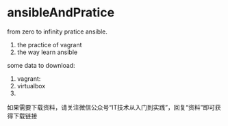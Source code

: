 # ansibleAndPratice
from zero to infinity pratice ansible.

1. the practice of vagrant
2. the way learn ansible

some data to download:
1. vagrant:
2. virtualbox
3. 


如果需要下载资料，请关注微信公众号“IT技术从入门到实践”，回复“资料”即可获得下载链接